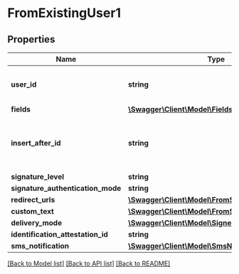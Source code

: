 # FromExistingUser1

## Properties
Name | Type | Description | Notes
------------ | ------------- | ------------- | -------------
**user_id** | **string** | Create signer from an existing user | 
**fields** | [**\Swagger\Client\Model\FieldsInput[]**](FieldsInput.md) |  | [optional] 
**insert_after_id** | **string** | Insert just after the position of the specified signer id | [optional] 
**signature_level** | **string** |  | 
**signature_authentication_mode** | **string** |  | [optional] 
**redirect_urls** | [**\Swagger\Client\Model\FromScratch1RedirectUrls**](FromScratch1RedirectUrls.md) |  | [optional] 
**custom_text** | [**\Swagger\Client\Model\FromScratch1CustomText**](FromScratch1CustomText.md) |  | [optional] 
**delivery_mode** | [**\Swagger\Client\Model\SignerDeliveryMode**](SignerDeliveryMode.md) |  | [optional] 
**identification_attestation_id** | **string** |  | [optional] 
**sms_notification** | [**\Swagger\Client\Model\SmsNotification**](SmsNotification.md) |  | [optional] 

[[Back to Model list]](../../README.md#documentation-for-models) [[Back to API list]](../../README.md#documentation-for-api-endpoints) [[Back to README]](../../README.md)

